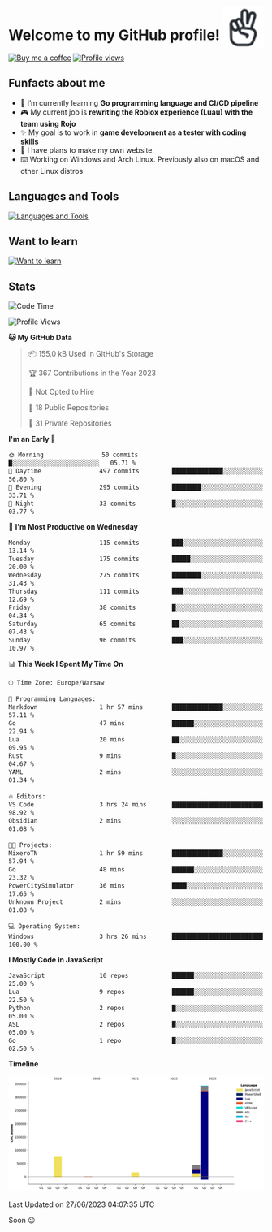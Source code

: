 <a href="https://iconoir.com">
  <picture>
    <source media="(prefers-color-scheme: dark)" srcset="./img/peace-hand-dark.svg">
    <img alt="Peace Hand" align="right" width="16%" src="./img/peace-hand-light.svg">
  </picture>
</a>

# Welcome to my GitHub profile!

[![Buy me a coffee](https://img.shields.io/badge/Buy_Me_A_Coffee-FFDD00?style=for-the-badge&logo=buy-me-a-coffee&logoColor=black)](https://bmc.link/mixerotn)
[![Profile views](https://komarev.com/ghpvc/?username=MixeroTN&color=0e75b6&style=for-the-badge)](#---)

## Funfacts about me

- 🌱 I’m currently learning **Go programming language and CI/CD pipeline**
- 🎮 My current job is **rewriting the Roblox experience (Luau) with the team using Rojo**
- ✨ My goal is to work in **game development as a tester with coding skills**
- 🍕 I have plans to make my own website
- ⌨️ Working on Windows and Arch Linux. Previously also on macOS and other Linux distros

## Languages and Tools

[![Languages and Tools](https://skillicons.dev/icons?i=lua,go,git,ts,html,css,githubactions,bash,powershell,py,cs,react)](https://skillicons.dev)

## Want to learn

[![Want to learn](https://skillicons.dev/icons?i=docker,rust,cpp,unreal,unity,vim,dart,jquery,nodejs)](https://skillicons.dev)

## Stats

<!--START_SECTION:waka-->
![Code Time](http://img.shields.io/badge/Code%20Time-3%20hrs%2026%20mins-blue)

![Profile Views](http://img.shields.io/badge/Profile%20Views-0-blue)

**🐱 My GitHub Data** 

> 📦 155.0 kB Used in GitHub's Storage 
 > 
> 🏆 367 Contributions in the Year 2023
 > 
> 🚫 Not Opted to Hire
 > 
> 📜 18 Public Repositories 
 > 
> 🔑 31 Private Repositories 
 > 
**I'm an Early 🐤** 

```text
🌞 Morning                50 commits          █░░░░░░░░░░░░░░░░░░░░░░░░   05.71 % 
🌆 Daytime                497 commits         ██████████████░░░░░░░░░░░   56.80 % 
🌃 Evening                295 commits         ████████░░░░░░░░░░░░░░░░░   33.71 % 
🌙 Night                  33 commits          █░░░░░░░░░░░░░░░░░░░░░░░░   03.77 % 
```
📅 **I'm Most Productive on Wednesday** 

```text
Monday                   115 commits         ███░░░░░░░░░░░░░░░░░░░░░░   13.14 % 
Tuesday                  175 commits         █████░░░░░░░░░░░░░░░░░░░░   20.00 % 
Wednesday                275 commits         ████████░░░░░░░░░░░░░░░░░   31.43 % 
Thursday                 111 commits         ███░░░░░░░░░░░░░░░░░░░░░░   12.69 % 
Friday                   38 commits          █░░░░░░░░░░░░░░░░░░░░░░░░   04.34 % 
Saturday                 65 commits          ██░░░░░░░░░░░░░░░░░░░░░░░   07.43 % 
Sunday                   96 commits          ███░░░░░░░░░░░░░░░░░░░░░░   10.97 % 
```


📊 **This Week I Spent My Time On** 

```text
🕑︎ Time Zone: Europe/Warsaw

💬 Programming Languages: 
Markdown                 1 hr 57 mins        ██████████████░░░░░░░░░░░   57.11 % 
Go                       47 mins             ██████░░░░░░░░░░░░░░░░░░░   22.94 % 
Lua                      20 mins             ██░░░░░░░░░░░░░░░░░░░░░░░   09.95 % 
Rust                     9 mins              █░░░░░░░░░░░░░░░░░░░░░░░░   04.67 % 
YAML                     2 mins              ░░░░░░░░░░░░░░░░░░░░░░░░░   01.34 % 

🔥 Editors: 
VS Code                  3 hrs 24 mins       █████████████████████████   98.92 % 
Obsidian                 2 mins              ░░░░░░░░░░░░░░░░░░░░░░░░░   01.08 % 

🐱‍💻 Projects: 
MixeroTN                 1 hr 59 mins        ██████████████░░░░░░░░░░░   57.94 % 
Go                       48 mins             ██████░░░░░░░░░░░░░░░░░░░   23.32 % 
PowerCitySimulator       36 mins             ████░░░░░░░░░░░░░░░░░░░░░   17.65 % 
Unknown Project          2 mins              ░░░░░░░░░░░░░░░░░░░░░░░░░   01.08 % 

💻 Operating System: 
Windows                  3 hrs 26 mins       █████████████████████████   100.00 % 
```

**I Mostly Code in JavaScript** 

```text
JavaScript               10 repos            ██████░░░░░░░░░░░░░░░░░░░   25.00 % 
Lua                      9 repos             ██████░░░░░░░░░░░░░░░░░░░   22.50 % 
Python                   2 repos             █░░░░░░░░░░░░░░░░░░░░░░░░   05.00 % 
ASL                      2 repos             █░░░░░░░░░░░░░░░░░░░░░░░░   05.00 % 
Go                       1 repo              █░░░░░░░░░░░░░░░░░░░░░░░░   02.50 % 
```



**Timeline**

![Lines of Code chart](https://raw.githubusercontent.com/MixeroTN/MixeroTN/main/assets/bar_graph.png)


 Last Updated on 27/06/2023 04:07:35 UTC
<!--END_SECTION:waka-->

Soon 😉
